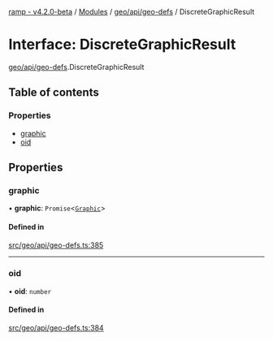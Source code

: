 [ramp - v4.2.0-beta](../README.md) / [Modules](../modules.md) / [geo/api/geo-defs](../modules/geo_api_geo_defs.md) / DiscreteGraphicResult

# Interface: DiscreteGraphicResult

[geo/api/geo-defs](../modules/geo_api_geo_defs.md).DiscreteGraphicResult

## Table of contents

### Properties

- [graphic](geo_api_geo_defs.DiscreteGraphicResult.md#graphic)
- [oid](geo_api_geo_defs.DiscreteGraphicResult.md#oid)

## Properties

### graphic

• **graphic**: `Promise`<[`Graphic`](../classes/geo_api_graphic_graphic.Graphic.md)\>

#### Defined in

[src/geo/api/geo-defs.ts:385](https://github.com/sharvenp/ramp4-docs/blob/c6cdb39/src/geo/api/geo-defs.ts#L385)

___

### oid

• **oid**: `number`

#### Defined in

[src/geo/api/geo-defs.ts:384](https://github.com/sharvenp/ramp4-docs/blob/c6cdb39/src/geo/api/geo-defs.ts#L384)
